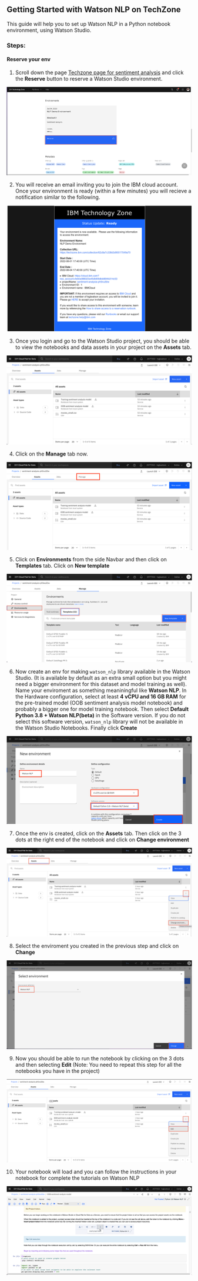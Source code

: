 ## Getting Started with Watson NLP on TechZone

This guide will help you to set up Watson NLP in a Python notebook environment, using Watson Studio.

### Steps:
#### Reserve your env
1. Scroll down the page [Techzone page for sentiment analysis](https://techzone.ibm.com/collection/62c8a7c338d3d90017049a70) and click the **Reserve** button to reserve a Watson Studio environment.

![reserve](Screenshots/reserve.png)

2. You will receive an email inviting you to join the IBM cloud account. Once your environment is ready (within a few minutes) you will recieve a notification similar to the following.

![env_details](Screenshots/env_details.png)

3. Once you login and go to the Watson Studio project, you should be able to view the notebooks and data assets in your project on the **Assets** tab.

![assets](Screenshots/assets.png)

4. Click on the **Manage** tab now.

![manage_tab](Screenshots/manage_tab.png)

5. Click on **Environments** from the side Navbar and then click on **Templates** tab. Click on **New template**

![env](Screenshots/env.png)

6. Now create an env for making `watson_nlp` library available in the Watson Studio. (It is available by default as an extra small option but you might need a bigger environment for this dataset and model training as well). 
Name your enviroment as something meaniningful like **Watson NLP**. In the Hardware configuration, select at least **4 vCPU and 16 GB RAM** for the pre-trained model (OOB sentiment analysis model notebook) and probably a bigger one for model training notebook. Then select **Default Python 3.8 + Watson NLP(beta)** in the Software version. If you do not select this software version, `watson_nlp` library will not be available in the Watson Studio Notebooks. Finally click **Create**

![new_env_settings](Screenshots/new_env_settings.png)

7. Once the env is created, click on the **Assets** tab. Then click on the 3 dots at the right end of the notebook and click on **Change environment**

![change_env](Screenshots/change_env.png)

8. Select the enviroment you created in the previous step and click on **Change**

![change](Screenshots/change.png)

9. Now you should be able to run the notebook by clicking on the 3 dots and then selecting **Edit** (Note: You need to repeat this step for all the notebooks you have in the project)

![edit](Screenshots/edit.png)

10. Your notebook will load and you can follow the instructions in your notebook for complete the tutorials on Watson NLP

![loaded](Screenshots/loaded.png)
